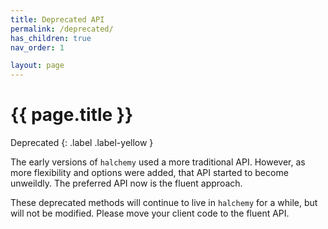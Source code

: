 ```yaml
---
title: Deprecated API
permalink: /deprecated/
has_children: true
nav_order: 1

layout: page
---
```

# {{ page.title }}
Deprecated
{: .label .label-yellow }

The early versions of `halchemy` used a more traditional API.  However, as more flexibility and options were added, that API started to become unweildly.  The preferred API now is the fluent approach.

These deprecated methods will continue to live in `halchemy` for a while, but will not be modified.  Please move your client code to the fluent API.

